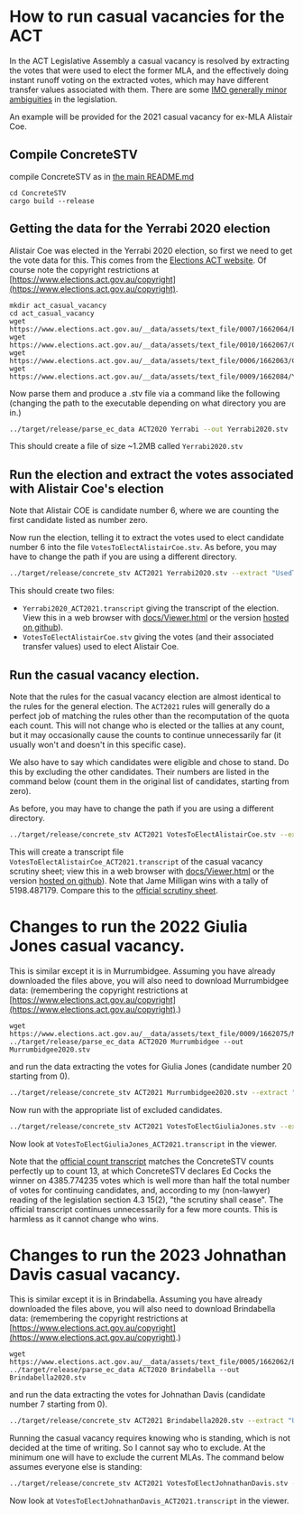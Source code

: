 # How to run casual vacancies for the ACT

In the ACT Legislative Assembly a casual vacancy is resolved by extracting the votes that were used
to elect the former MLA, and the effectively doing instant runoff voting on the extracted votes, which may
have different transfer values associated with them. There are some [IMO generally minor ambiguities](CasualVacanciesAmbiguities.md) in
the legislation.

An example will be provided for the 2021 casual vacancy for ex-MLA Alistair Coe.

## Compile ConcreteSTV

compile ConcreteSTV as in [the main README.md](../README.md)
```shell
cd ConcreteSTV
cargo build --release
```

## Getting the data for the Yerrabi 2020 election

Alistair Coe was elected in the Yerrabi 2020 election, so first we need to get the
vote data for this. This comes from the [Elections ACT website](https://www.elections.act.gov.au/elections_and_voting/2020_legislative_assembly_election/ballot-paper-preference-data-2020-election). 
Of course note the copyright restrictions at [https://www.elections.act.gov.au/copyright](https://www.elections.act.gov.au/copyright).

```shell
mkdir act_casual_vacancy
cd act_casual_vacancy
wget https://www.elections.act.gov.au/__data/assets/text_file/0007/1662064/Electorates.txt
wget https://www.elections.act.gov.au/__data/assets/text_file/0010/1662067/Groups.txt
wget https://www.elections.act.gov.au/__data/assets/text_file/0006/1662063/Candidates.txt
wget https://www.elections.act.gov.au/__data/assets/text_file/0009/1662084/YerrabiTotal.txt
```

Now parse them and produce a .stv file via a command like the following (changing the path to the executable depending on what directory you are in.)
```bash
../target/release/parse_ec_data ACT2020 Yerrabi --out Yerrabi2020.stv
```

This should create a file of size ~1.2MB called `Yerrabi2020.stv`

## Run the election and extract the votes associated with Alistair Coe's election

Note that Alistair COE is candidate number 6, where we are counting the first candidate listed as number zero.

Now run the election, telling it to extract the votes used to elect candidate number 6 into the file `VotesToElectAlistairCoe.stv`.
As before, you may have to change the path if you are using a different directory.
```bash
../target/release/concrete_stv ACT2021 Yerrabi2020.stv --extract "UsedToElectACT:6;file:VotesToElectAlistairCoe.stv"
```

This should create two files:
 * `Yerrabi2020_ACT2021.transcript` giving the transcript of the election. View this 
    in a web browser with [docs/Viewer.html](../docs/Viewer.html)
    or the version [hosted on github](https://andrewconway.github.io/ConcreteSTV/Viewer.html)).
 * `VotesToElectAlistairCoe.stv` giving the votes (and their associated transfer values) used
    to elect Alistair Coe.

## Run the casual vacancy election.

Note that the rules for the casual vacancy election are almost identical to the rules for the general election.
The `ACT2021` rules will generally do a perfect job of matching the rules other than the recomputation of
the quota each count. This will not change who is elected or the tallies at any count, 
but it may occasionally cause the counts to continue unnecessarily far (it usually won't and doesn't in this specific case).

We also have to say which candidates were eligible and chose to stand. Do this by excluding the other
candidates. Their numbers are listed in the command below (count them in the original list of candidates, starting
from zero).

As before, you may have to change the path if you are using a different directory.
```bash
../target/release/concrete_stv ACT2021 VotesToElectAlistairCoe.stv --exclude 0,5,6,7,9,10,11,15,16,18,19,20,21,22
```

This will create a transcript file `VotesToElectAlistairCoe_ACT2021.transcript` of the casual vacancy scrutiny sheet;
view this
in a web browser with [docs/Viewer.html](../docs/Viewer.html)
or the version [hosted on github](https://andrewconway.github.io/ConcreteSTV/Viewer.html)). 
Note that Jame Milligan wins with a tally of 5198.487179. Compare this to the 
[official scrutiny sheet](https://www.elections.act.gov.au/__data/assets/pdf_file/0010/1731178/Table-2-Alistair-Coe.pdf).

# Changes to run the 2022 Giulia Jones casual vacancy.

This is similar except it is in Murrumbidgee. Assuming you have already downloaded the files above, you will
also need to download Murrumbidgee data:
(remembering the copyright restrictions at [https://www.elections.act.gov.au/copyright](https://www.elections.act.gov.au/copyright).)

```shell
wget https://www.elections.act.gov.au/__data/assets/text_file/0009/1662075/MurrumbidgeeTotal.txt
../target/release/parse_ec_data ACT2020 Murrumbidgee --out Murrumbidgee2020.stv
```

and run the data extracting the votes for Giulia Jones (candidate number 20 starting from 0).

```bash
../target/release/concrete_stv ACT2021 Murrumbidgee2020.stv --extract "UsedToElectACT:20;file:VotesToElectGiuliaJones.stv"
```

Now run with the appropriate list of excluded candidates.

```bash
../target/release/concrete_stv ACT2021 VotesToElectGiuliaJones.stv --exclude 0,1,2,3,4,5,6,7,8,9,10,11,12,13,14,15,16,17,18,20,23,25,28
```

Now look at `VotesToElectGiuliaJones_ACT2021.transcript` in the viewer. 

Note that the [official count transcript](https://www.elections.act.gov.au/__data/assets/pdf_file/0016/2022082/Scrutiny-Sheet-Table-2.pdf)
matches the ConcreteSTV counts perfectly up to count 13, at which ConcreteSTV declares Ed Cocks the winner
on 4385.774235 votes which is well more than half the total number of votes for continuing candidates, and, 
according to my (non-lawyer) reading of the legislation
section 4.3 15(2), "the scrutiny shall cease". The official transcript continues unnecessarily for a few more counts. This is
harmless as it cannot change who wins.

# Changes to run the 2023 Johnathan Davis casual vacancy.

This is similar except it is in Brindabella. Assuming you have already downloaded the files above, you will
also need to download Brindabella data:
(remembering the copyright restrictions at [https://www.elections.act.gov.au/copyright](https://www.elections.act.gov.au/copyright).)

```shell
wget https://www.elections.act.gov.au/__data/assets/text_file/0005/1662062/BrindabellaTotal.txt
../target/release/parse_ec_data ACT2020 Brindabella --out Brindabella2020.stv
```

and run the data extracting the votes for Johnathan Davis (candidate number 7 starting from 0).

```bash
../target/release/concrete_stv ACT2021 Brindabella2020.stv --extract "UsedToElectACT:7;file:VotesToElectJohnathanDavis.stv"
```

Running the casual vacancy requires knowing who is standing, which is not decided at the time of writing.
So I cannot say who to exclude.
At the minimum one will have to exclude the current MLAs. The command below assumes everyone else is standing:

```bash
../target/release/concrete_stv ACT2021 VotesToElectJohnathanDavis.stv --exclude 2,3,7,10,14
```

Now look at `VotesToElectJohnathanDavis_ACT2021.transcript` in the viewer.